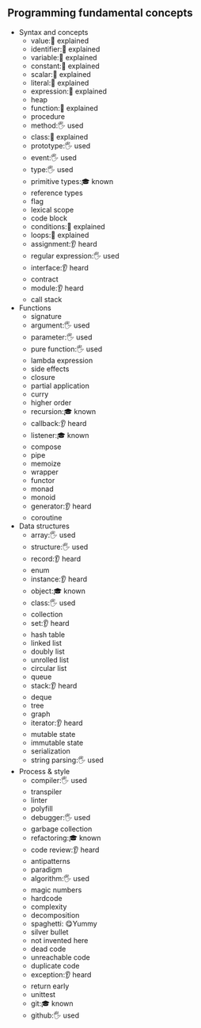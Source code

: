 ## Programming fundamental concepts

- Syntax and concepts
  - value:🙋 explained
  - identifier:🙋 explained
  - variable:🙋 explained
  - constant:🙋 explained
  - scalar:🙋 explained
  - literal:🙋 explained
  - expression:🙋 explained
  - heap
  - function:🙋 explained
  - procedure
  - method:🖐 used
  - class:🙋 explained
  - prototype:🖐 used
  - event:🖐 used
  - type:🖐 used
  - primitive types:🎓 known
  - reference types
  - flag
  - lexical scope
  - code block
  - conditions:🙋 explained
  - loops:🙋 explained
  - assignment:👂 heard
  - regular expression:🖐 used
  - interface:👂 heard
  - contract
  - module:👂 heard
  - call stack
- Functions
  - signature
  - argument:🖐 used
  - parameter:🖐 used
  - pure function:🖐 used
  - lambda expression
  - side effects
  - closure
  - partial application
  - curry
  - higher order
  - recursion:🎓 known
  - callback:👂 heard
  - listener:🎓 known
  - compose
  - pipe
  - memoize
  - wrapper
  - functor
  - monad
  - monoid
  - generator:👂 heard
  - coroutine
- Data structures
  - array:🖐 used
  - structure:🖐 used
  - record:👂 heard
  - enum
  - instance:👂 heard
  - object:🎓 known
  - class:🖐 used
  - collection
  - set:👂 heard
  - hash table
  - linked list
  - doubly list
  - unrolled list
  - circular list
  - queue
  - stack:👂 heard
  - deque
  - tree
  - graph
  - iterator:👂 heard
  - mutable state
  - immutable state
  - serialization
  - string parsing:🖐 used
- Process & style
  - compiler:🖐 used
  - transpiler
  - linter
  - polyfill
  - debugger:🖐 used
  - garbage collection
  - refactoring:🎓 known
  - code review:👂 heard
  - antipatterns
  - paradigm
  - algorithm:🖐 used
  - magic numbers
  - hardcode
  - complexity
  - decomposition
  - spaghetti: 😋Yummy
  - silver bullet
  - not invented here
  - dead code
  - unreachable code
  - duplicate code
  - exception:👂 heard
  - return early
  - unittest
  - git:🎓 known
  - github:🖐 used

